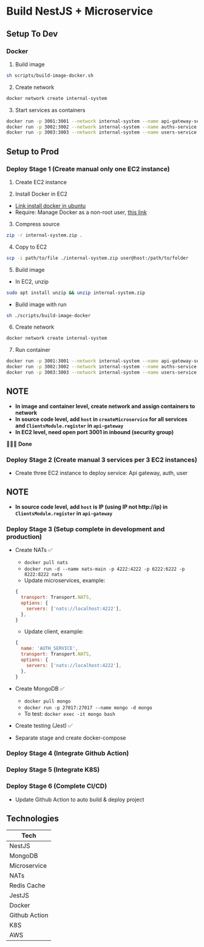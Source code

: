 # Build NestJS + Microservice

## Setup To Dev

### Docker

1. Build image

```sh
sh scripts/build-image-docker.sh
```

2. Create network

```sh
docker network create internal-system
```

3. Start services as containers

```sh
docker run -p 3001:3001 --network internal-system --name api-gateway-service api-gateway-service
docker run -p 3002:3002 --network internal-system --name auths-service auths-service
docker run -p 3003:3003 --network internal-system --name users-service users-service
```

## Setup to Prod

### Deploy Stage 1 (Create manual only one EC2 instance)

1. Create EC2 instance

2. Install Docker in EC2

- [Link install docker in ubuntu](https://docs.docker.com/engine/install/ubuntu/)
- Require: Manage Docker as a non-root user, [this link](https://docs.docker.com/engine/install/linux-postinstall/)

3. Compress source

```sh
zip -r internal-system.zip .
```

4. Copy to EC2

```sh
scp -i path/to/file ./internal-system.zip user@host:/path/to/folder
```

5. Build image

- In EC2, unzip

```sh
sudo apt install unzip && unzip internal-system.zip
```

- Build image with run

```sh
sh ./scripts/build-image-docker
```

6. Create network

```sh
docker network create internal-system
```

7.  Run container

```sh
docker run -p 3001:3001 --network internal-system --name api-gateway-service api-gateway-service
docker run -p 3002:3002 --network internal-system --name auths-service auths-service
docker run -p 3003:3003 --network internal-system --name users-service users-service
```

## NOTE

- **In image and container level, create network and assign containers to network**
- **In source code level, add `host` in `createMicroservice` for all services and `ClientsModule.register` in `api-gateway`**
- **In EC2 level, need open port 3001 in inbound (security group)**

🎉🎉🎉 **Done**

### Deploy Stage 2 (Create manual 3 services per 3 EC2 instances)

- Create three EC2 instance to deploy service: Api gateway, auth, user

## NOTE

- **In source code level, add `host` is IP (using IP not http://ip) in `ClientsModule.register` in `api-gateway`**

### Deploy Stage 3 (Setup complete in development and production)

- Create NATs ✅

  - `docker pull nats`
  - `docker run -d --name nats-main -p 4222:4222 -p 6222:6222 -p 8222:8222 nats`
  - Update microservices, example:

  ```javascript
  {
    transport: Transport.NATS,
    options: {
      servers: ['nats://localhost:4222'],
    },
  }
  ```

  - Update client, example:

  ```javascript
  {
    name: 'AUTH_SERVICE',
    transport: Transport.NATS,
    options: {
      servers: ['nats://localhost:4222'],
    },
  }
  ```

- Create MongoDB ✅

  - `docker pull mongo`
  - `docker run -p 27017:27017 --name mongo -d mongo`
  - To test: `docker exec -it mongo bash`

- Create testing (Jest) ✅
- Separate stage and create docker-compose

### Deploy Stage 4 (Integrate Github Action)

### Deploy Stage 5 (Integrate K8S)

### Deploy Stage 6 (Complete CI/CD)

- Update Github Action to auto build & deploy project

## Technologies

| Tech          |
| ------------- |
| NestJS        |
| MongoDB       |
| Microservice  |
| NATs          |
| Redis Cache   |
| JestJS        |
| Docker        |
| Github Action |
| K8S           |
| AWS           |
